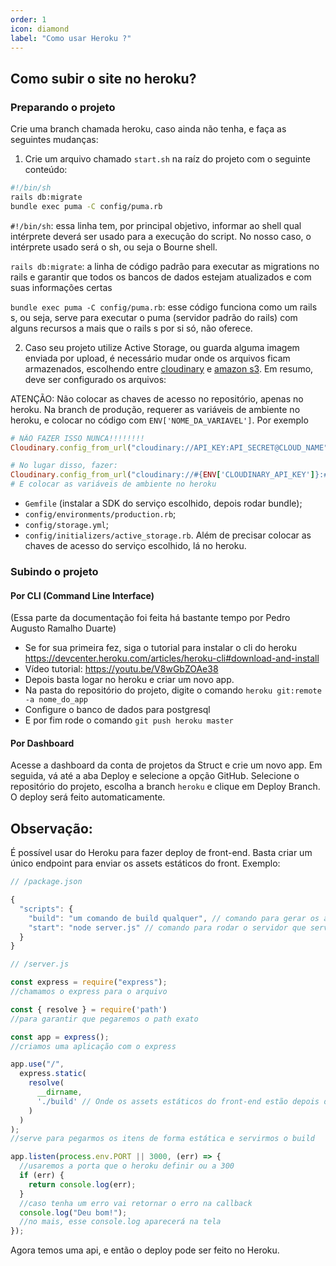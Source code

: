 ```yaml
---
order: 1
icon: diamond
label: "Como usar Heroku ?"
---
```


<!-- Artur Padovesi  -->

## Como subir o site no heroku?

### Preparando o projeto

Crie uma branch chamada heroku, caso ainda não tenha, e faça as seguintes mudanças:

1. Crie um arquivo chamado `start.sh` na raíz do projeto com o seguinte conteúdo:

```sh
#!/bin/sh
rails db:migrate
bundle exec puma -C config/puma.rb
```

`#!/bin/sh`: essa linha tem, por principal objetivo, informar ao shell qual intérprete deverá ser usado para a execução do script. No nosso caso, o intérprete usado será o sh, ou seja o Bourne shell.

`rails db:migrate`: a linha de código padrão para executar as migrations no rails e garantir que todos os bancos de dados estejam atualizados e com suas informações certas


`bundle exec puma -C config/puma.rb`: esse código funciona como um rails s, ou seja, serve para executar o puma (servidor padrão do rails) com alguns recursos a mais que o rails s por si só, não oferece.


2. Caso seu projeto utilize Active Storage, ou guarda alguma imagem enviada por upload, é necessário mudar onde os arquivos ficam armazenados, escolhendo entre [cloudinary](https://cloudinary.com/documentation/ruby_rails_quickstart) e [amazon s3](https://devcenter.heroku.com/articles/active-storage-on-heroku). Em resumo, deve ser configurado os arquivos:

ATENÇÃO: Não colocar as chaves de acesso no repositório, apenas no heroku. Na branch de produção, requerer as variáveis de ambiente no heroku, e colocar no código com `ENV['NOME_DA_VARIAVEL']`. Por exemplo
```ruby
# NÃO FAZER ISSO NUNCA!!!!!!!! 
Cloudinary.config_from_url("cloudinary://API_KEY:API_SECRET@CLOUD_NAME")

# No lugar disso, fazer:
Cloudinary.config_from_url("cloudinary://#{ENV['CLOUDINARY_API_KEY']}:#{ENV['CLOUDINARY_API_SECRET']}@#{ENV['CLOUDINARY_CLOUD_NAME']}")
# E colocar as variáveis de ambiente no heroku
```

- `Gemfile` (instalar a SDK do serviço escolhido, depois rodar bundle);
- `config/environments/production.rb`;
- `config/storage.yml`;
- `config/initializers/active_storage.rb`.
Além de precisar colocar as chaves de acesso do serviço escolhido, lá no heroku.


### Subindo o projeto

#### Por CLI (Command Line Interface)
(Essa parte da documentação foi feita há bastante tempo por Pedro Augusto Ramalho Duarte)
- Se for sua primeira fez, siga o tutorial para instalar o cli do heroku https://devcenter.heroku.com/articles/heroku-cli#download-and-install
- Vídeo tutorial: https://youtu.be/V8wGbZOAe38
- Depois basta logar no heroku e criar um novo app.
- Na pasta do repositório do projeto, digite o comando ```heroku git:remote -a nome_do_app```
- Configure o banco de dados para postgresql
- E por fim rode o comando ```git push heroku master```

#### Por Dashboard

Acesse a dashboard da conta de projetos da Struct e crie um novo app. Em seguida, vá até a aba Deploy e selecione a opção GitHub. Selecione o repositório do projeto, escolha a branch `heroku` e clique em Deploy Branch. O deploy será feito automaticamente.

## Observação:

É possível usar do Heroku para fazer deploy de front-end. Basta criar um único endpoint para enviar os assets estáticos do front. Exemplo:


```js
// /package.json

{
  "scripts": {
    "build": "um comando de build qualquer", // comando para gerar os assets estáticos
    "start": "node server.js" // comando para rodar o servidor que servirá os assets
  }
}


```

```js
// /server.js

const express = require("express");
//chamamos o express para o arquivo

const { resolve } = require('path')
//para garantir que pegaremos o path exato

const app = express();
//criamos uma aplicação com o express

app.use("/", 
  express.static(
    resolve(
      __dirname,
      './build' // Onde os assets estáticos do front-end estão depois de rodar yarn build
    )
  )
);
//serve para pegarmos os itens de forma estática e servirmos o build

app.listen(process.env.PORT || 3000, (err) => {
  //usaremos a porta que o heroku definir ou a 300
  if (err) {
    return console.log(err);
  }
  //caso tenha um erro vai retornar o erro na callback
  console.log("Deu bom!");
  //no mais, esse console.log aparecerá na tela
});
```

Agora temos uma api, e então o deploy pode ser feito no Heroku.
